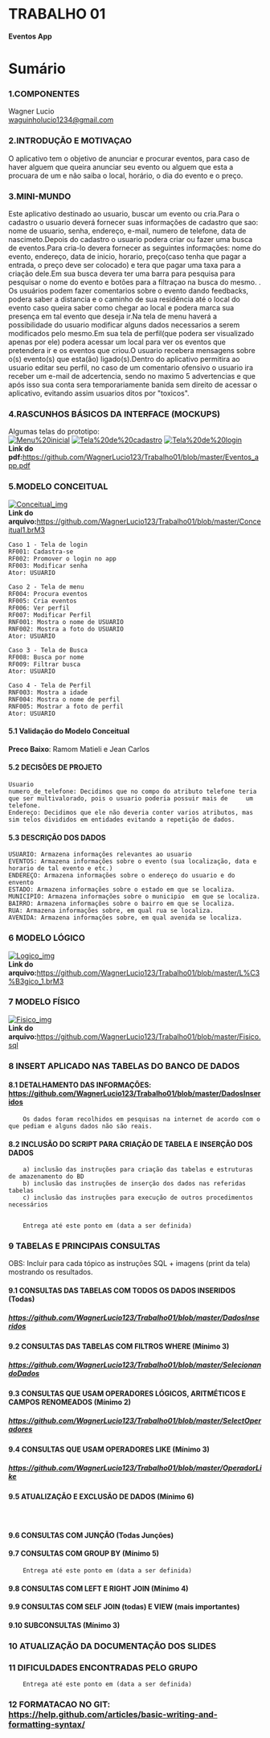# TRABALHO 01
<b>Eventos App</b><br>

# Sumário

### 1.COMPONENTES<br>
Wagner Lucio <br> waguinholucio1234@gmail.com<br>

### 2.INTRODUÇÃO E MOTIVAÇAO<br>
O aplicativo tem o objetivo de anunciar e procurar eventos, para caso de haver alguem que queira anunciar seu evento ou alguem que esta a procuara de um e não saiba o local, horário, o dia do evento e o preço. <br>

### 3.MINI-MUNDO<br>
 Este aplicativo destinado ao usuario, buscar um evento ou cria.Para o cadastro o usuario deverá fornecer suas informações de cadastro que sao: nome de usuario, senha, endereço, e-mail, numero de telefone, data de nascimeto.Depois do cadastro o usuario podera criar ou fazer uma busca de eventos.Para cria-lo devera fornecer as seguintes informações: nome do evento, endereço, data de inicio, horario, preço(caso tenha que pagar a entrada, o preço deve ser colocado) e tera que pagar uma taxa para a criação dele.Em sua busca devera ter uma barra para pesquisa para pesquisar o nome do evento e botões para a filtraçao na busca do mesmo. . Os usuários podem fazer comentarios sobre o evento dando feedbacks, podera saber a distancia e o caminho de sua residência até o local do evento caso queira saber como chegar ao local e podera marca sua presença em tal evento que deseja ir.Na tela de menu haverá a possibilidade do usuario modificar alguns dados necessarios a serem modificados pelo mesmo.Em sua tela de perfil(que podera ser visualizado apenas por ele) podera acessar um local para ver os eventos que pretendera ir e os eventos que criou.O usuario recebera mensagens sobre o(s) evento(s) que esta(ão) ligado(s).Dentro do aplicativo permitira ao usuario editar seu perfil, no caso de um comentario ofensivo o usuario ira receber um e-mail de adcertencia, sendo no maximo 5 advertencias e que após isso sua conta sera temporariamente banida sem direito de acessar o aplicativo, evitando assim usuarios ditos por "toxicos".<br>

### 4.RASCUNHOS BÁSICOS DA INTERFACE (MOCKUPS)<br>
Algumas telas do prototipo: <br>
<a href="https://github.com/WagnerLucio123/Trabalho01/blob/master/Menu%20inicial.jpg"><img src="https://github.com/WagnerLucio123/Trabalho01/blob/master/Menu%20inicial.jpg" alt="Menu%20inicial" border="0"></a>
<a href="https://github.com/WagnerLucio123/Trabalho01/blob/master/Tela%20de%20cadastro.jpg"><img src="https://github.com/WagnerLucio123/Trabalho01/blob/master/Tela%20de%20cadastro.jpg" alt="Tela%20de%20cadastro" border="0"></a>
<a href="https://github.com/WagnerLucio123/Trabalho01/blob/master/Tela%20de%20login.jpg"><img src="https://github.com/WagnerLucio123/Trabalho01/blob/master/Tela%20de%20login.jpg" alt="Tela%20de%20login" border="0"></a><br>
<b>Link do pdf:</b>https://github.com/WagnerLucio123/Trabalho01/blob/master/Eventos_app.pdf<br>


### 5.MODELO CONCEITUAL<br>
<a href="https://github.com/WagnerLucio123/Trabalho01/blob/master/Conceitual_img.JPG"><img src="https://github.com/WagnerLucio123/Trabalho01/blob/master/Conceitual_img.JPG" alt="Conceitual_img" border="0"></a><br>
<b>Link do arquivo:</b>https://github.com/WagnerLucio123/Trabalho01/blob/master/Conceitual1.brM3<br>
    
    Caso 1 - Tela de login
    RF001: Cadastra-se
    RF002: Promover o login no app
    RF003: Modificar senha
    Ator: USUARIO
    
    Caso 2 - Tela de menu
    RF004: Procura eventos
    RF005: Cria eventos
    RF006: Ver perfil
    RF007: Modificar Perfil
    RNF001: Mostra o nome de USUARIO
    RNF002: Mostra a foto do USUARIO
    Ator: USUARIO
    
    Caso 3 - Tela de Busca
    RF008: Busca por nome
    RF009: Filtrar busca
    Ator: USUARIO
    
    Caso 4 - Tela de Perfil
    RNF003: Mostra a idade
    RNF004: Mostra o nome de perfil
    RNF005: Mostrar a foto de perfil
    Ator: USUARIO

#### 5.1 Validação do Modelo Conceitual
<b>Preco Baixo</b>: Ramom Matieli e Jean Carlos<br>

#### 5.2 DECISÕES DE PROJETO

    Usuario
    numero_de_telefone: Decidimos que no compo do atributo telefone teria que ser multivalorado, pois o usuario poderia possuir mais de     um telefone.
    Endereço: Decidimos que ele não deveria conter varios atributos, mas sim telos divididos em entidades evitando a repetição de dados.
    
#### 5.3 DESCRIÇÃO DOS DADOS
    USUARIO: Armazena informações relevantes ao usuario
    EVENTOS: Armazena informações sobre o evento (sua localização, data e horario de tal evento e etc.)
    ENDEREÇO: Armazena informações sobre o endereço do usuario e do envento 
    ESTADO: Armazena informações sobre o estado em que se localiza.
    MUNICIPIO: Armazena informações sobre o municipio  em que se localiza.
    BAIRRO: Armazena informações sobre o bairro em que se localiza.
    RUA: Armazena informações sobre, em qual rua se localiza.
    AVENIDA: Armazena informações sobre, em qual avenida se localiza.
    
### 6	MODELO LÓGICO<br>
<a href="https://github.com/WagnerLucio123/Trabalho01/blob/master/Logico_img.JPG"><img src="https://github.com/WagnerLucio123/Trabalho01/blob/master/Logico_img.JPG" alt="Logico_img" border="0"></a><br>
<b>Link do arquivo:</b>https://github.com/WagnerLucio123/Trabalho01/blob/master/L%C3%B3gico_1.brM3<br>

### 7	MODELO FÍSICO<br>
<a href="https://github.com/WagnerLucio123/Trabalho01/blob/master/Fisico_img.JPG"><img src="https://github.com/WagnerLucio123/Trabalho01/blob/master/Fisico_img.JPG" alt="Fisico_img" border="0"></a><br>
<b>Link do arquivo:</b>https://github.com/WagnerLucio123/Trabalho01/blob/master/Fisico.sql<br>

### 8	INSERT APLICADO NAS TABELAS DO BANCO DE DADOS<br>
#### 8.1 DETALHAMENTO DAS INFORMAÇÕES: https://github.com/WagnerLucio123/Trabalho01/blob/master/DadosInseridos
        Os dados foram recolhidos em pesquisas na internet de acordo com o que pediam e alguns dados não são reais.
        
        
        
#### 8.2 INCLUSÃO DO SCRIPT PARA CRIAÇÃO DE TABELA E INSERÇÃO DOS DADOS
        a) inclusão das instruções para criação das tabelas e estruturas de amazenamento do BD
        b) inclusão das instruções de inserção dos dados nas referidas tabelas
        c) inclusão das instruções para execução de outros procedimentos necessários


        Entrega até este ponto em (data a ser definida)
        
### 9	TABELAS E PRINCIPAIS CONSULTAS<br>
OBS: Incluir para cada tópico as instruções SQL + imagens (print da tela) mostrando os resultados.<br>
#### 9.1	CONSULTAS DAS TABELAS COM TODOS OS DADOS INSERIDOS (Todas) 

##### https://github.com/WagnerLucio123/Trabalho01/blob/master/DadosInseridos <br>


#### 9.2	CONSULTAS DAS TABELAS COM FILTROS WHERE (Mínimo 3) 

##### https://github.com/WagnerLucio123/Trabalho01/blob/master/SelecionandoDados <br>


#### 9.3	CONSULTAS QUE USAM OPERADORES LÓGICOS, ARITMÉTICOS E CAMPOS RENOMEADOS (Mínimo 2) 

##### https://github.com/WagnerLucio123/Trabalho01/blob/master/SelectOperadores<br>

#### 9.4	CONSULTAS QUE USAM OPERADORES LIKE (Mínimo 3)

##### https://github.com/WagnerLucio123/Trabalho01/blob/master/OperadorLike <br>

#### 9.5	ATUALIZAÇÃO E EXCLUSÃO DE DADOS (Mínimo 6)
##### <br>
#### 9.6	CONSULTAS COM JUNÇÃO (Todas Junções)<br>
#### 9.7	CONSULTAS COM GROUP BY (Mínimo 5)<br>
        Entrega até este ponto em (data a ser definida)
        
#### 9.8	CONSULTAS COM LEFT E RIGHT JOIN (Mínimo 4) <br>
#### 9.9	CONSULTAS COM SELF JOIN (todas) E VIEW (mais importantes) <br>
#### 9.10	SUBCONSULTAS (Mínimo 3) <br>
### 10	ATUALIZAÇÃO DA DOCUMENTAÇÃO DOS SLIDES<br>
### 11	DIFICULDADES ENCONTRADAS PELO GRUPO<br>

        Entrega até este ponto em (data a ser definida)
        
### 12  FORMATACAO NO GIT: https://help.github.com/articles/basic-writing-and-formatting-syntax/
